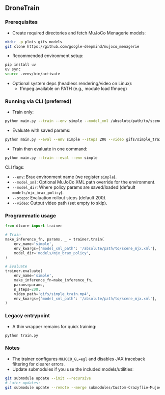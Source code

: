 ## DroneTrain

### Prerequisites
- Create required directories and fetch MuJoCo Menagerie models:
```bash
mkdir -p plots gifs models
git clone https://github.com/google-deepmind/mujoco_menagerie
```
- Recommended environment setup:
```bash
pip install uv
uv sync
source .venv/bin/activate
```
- Optional system deps (headless rendering/video on Linux):
  - ffmpeg available on PATH (e.g., module load ffmpeg)

### Running via CLI (preferred)
- Train only:
```bash
python main.py --train --env simple --model_xml /absolute/path/to/scene_mjx.xml
```
- Evaluate with saved params:
```bash
python main.py --eval --env simple --steps 200 --video gifs/simple_train.mp4 --model_xml /absolute/path/to/scene_mjx.xml
```
- Train then evaluate in one command:
```bash
python main.py --train --eval --env simple
```

CLI flags:
- `--env`: Brax environment name (we register `simple`).
- `--model_xml`: Optional MuJoCo XML path override for the environment.
- `--model_dir`: Where policy params are saved/loaded (default `models/mjx_brax_policy`).
- `--steps`: Evaluation rollout steps (default 200).
- `--video`: Output video path (set empty to skip).

### Programmatic usage
```python
from dtcore import trainer

# Train
make_inference_fn, params, _ = trainer.train(
    env_name='simple',
    env_kwargs={'model_xml_path': '/absolute/path/to/scene_mjx.xml'},
    model_dir='models/mjx_brax_policy',
)

# Evaluate
trainer.evaluate(
    env_name='simple',
    make_inference_fn=make_inference_fn,
    params=params,
    n_steps=200,
    video_path='gifs/simple_train.mp4',
    env_kwargs={'model_xml_path': '/absolute/path/to/scene_mjx.xml'},
)
```

### Legacy entrypoint
- A thin wrapper remains for quick training:
```bash
python train.py
```

### Notes
- The trainer configures `MUJOCO_GL=egl` and disables JAX traceback filtering for clearer errors.
- Update submodules if you use the included models/utilities:
```bash
git submodule update --init --recursive
# Later updates:
git submodule update --remote --merge submodules/Custom-Crazyflie-Mujoco-Model
```
